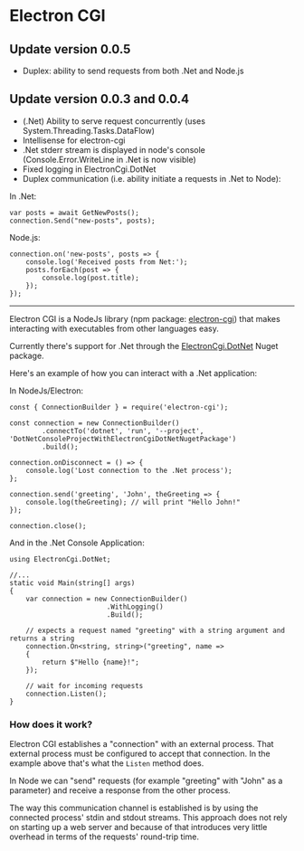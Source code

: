 # Electron CGI

## Update version 0.0.5

- Duplex: ability to send requests from both .Net and Node.js

## Update version 0.0.3 and 0.0.4

- (.Net) Ability to serve request concurrently (uses System.Threading.Tasks.DataFlow) 
- Intellisense for electron-cgi
- .Net stderr stream is displayed in node's console (Console.Error.WriteLine in .Net is now visible)
- Fixed logging in ElectronCgi.DotNet
- Duplex communication (i.e. ability initiate a requests in .Net to Node):

In .Net:

    var posts = await GetNewPosts();
    connection.Send("new-posts", posts);

Node.js:

    connection.on('new-posts', posts => {
        console.log('Received posts from Net:');
        posts.forEach(post => {
            console.log(post.title);
        });
    });

__________________________________

Electron CGI is a NodeJs library (npm package: [electron-cgi](https://www.npmjs.com/package/electron-cgi)) that makes interacting with executables from other languages easy.

Currently there's support for .Net through the [ElectronCgi.DotNet](https://www.nuget.org/packages/ElectronCgi.DotNet/) Nuget package.

Here's an example of how you can interact with a .Net application:

In NodeJs/Electron:

    const { ConnectionBuilder } = require('electron-cgi');

    const connection = new ConnectionBuilder()
            .connectTo('dotnet', 'run', '--project', 'DotNetConsoleProjectWithElectronCgiDotNetNugetPackage')
            .build();

    connection.onDisconnect = () => {
        console.log('Lost connection to the .Net process');
    };
    
    connection.send('greeting', 'John', theGreeting => {
        console.log(theGreeting); // will print "Hello John!"
    });

    connection.close();


And in the .Net Console Application:

    using ElectronCgi.DotNet;

    //...
    static void Main(string[] args)
    {
        var connection = new ConnectionBuilder()
                            .WithLogging()
                            .Build();

        // expects a request named "greeting" with a string argument and returns a string
        connection.On<string, string>("greeting", name =>
        {
            return $"Hello {name}!";
        });

        // wait for incoming requests
        connection.Listen();        
    }


### How does it work?

Electron CGI establishes a "connection" with an external process. That external process must be configured to accept that connection. In the example above that's what the `Listen` method does.  

In Node we can "send" requests (for example "greeting" with "John" as a parameter) and receive a response from the other process.

The way this communication channel is established is by using the connected process' stdin and stdout streams. This approach does not rely on starting up a web server and because of that introduces very little overhead in terms of the requests' round-trip time.

